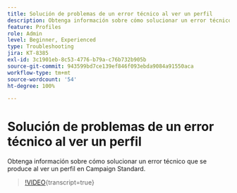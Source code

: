 ```yaml
---
title: Solución de problemas de un error técnico al ver un perfil
description: Obtenga información sobre cómo solucionar un error técnico que se produce al ver un perfil en Campaign Standard.
feature: Profiles
role: Admin
level: Beginner, Experienced
type: Troubleshooting
jira: KT-8385
exl-id: 3c1901eb-8c53-4776-b79a-c76b732b905b
source-git-commit: 943599bd7ce139ef846f093ebda9084a91550aca
workflow-type: tm+mt
source-wordcount: '54'
ht-degree: 100%

---
```


# Solución de problemas de un error técnico al ver un perfil

Obtenga información sobre cómo solucionar un error técnico que se produce al ver un perfil en Campaign Standard.

>[!VIDEO](https://video.tv.adobe.com/v/3436599?learn=on&captions=spa){transcript=true}

